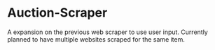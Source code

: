 # Auction-Scraper
A expansion on the previous web scraper to use user input. Currently planned to have multiple websites scraped for the same item. 
